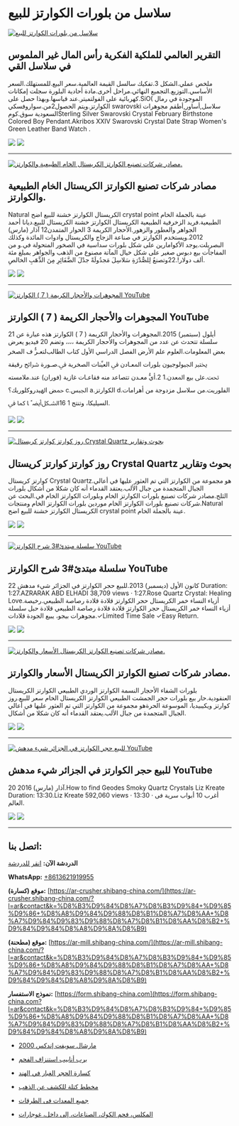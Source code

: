 # سلاسل من بلورات الكوارتز للبيع

<a href="https://swt.shibang-china.com/?l=ar&img&k=%D8%B3%D9%84%D8%A7%D8%B3%D9%84+%D9%85%D9%86+%D8%A8%D9%84%D9%88%D8%B1%D8%A7%D8%AA+%D8%A7%D9%84%D9%83%D9%88%D8%A7%D8%B1%D8%AA%D8%B2+%D9%84%D9%84%D8%A8%D9%8A%D8%B9" target="_blank">![سلاسل من بلورات الكوارتز للبيع](http://static.shibang-china.com/all-800x300/1463.jpg)</a>

## التقرير العالمي للملكية الفكرية رأس المال غير الملموس في سلاسل القي
ملخص عملي.الشكل 3.تفكيك سالسل القيمة العالمية.ﺳﻌﺮ اﻟﺒﻴﻊ.ﻟﻠﻤﺴﺘﻬﻠﻚ.اﻟﺴﻌﺮ اﻷﺳﺎﺳﻲ.اﻟﺘﻮزﻳﻊ.اﻟﺘﺠﻤﻴﻊ اﻟﻨﻬﺎﺋﻲ.ﻣﺮاﺣﻞ أﺧﺮى.مادة أحادية البلورة سجلت إمكانات كهربائية على الفولتميتر.عند قياسها.وبهذا حصل على.SiO( الموجودة في رمال الكوارتز.ويتم الحصول2من.سواروفسكي swarovski سلاسل,أساور,أطقم مجوهرات السعودية سوق.كومSterling Silver Swarovski Crystal February Birthstone Colored Boy Pendant.Akribos XXIV Swarovski Crystal Date Strap Women&#39;s Green Leather Band Watch .


<a href="https://whatsapp.shibangsoft.com/WhatsApp.php" target="_blank" title="WhatsApp">![](http://static.shibang-china.com/icon/whatsapp.png)</a> <a href="https://swt.shibang-china.com/?l=ar&icon&k=%D8%B3%D9%84%D8%A7%D8%B3%D9%84+%D9%85%D9%86+%D8%A8%D9%84%D9%88%D8%B1%D8%A7%D8%AA+%D8%A7%D9%84%D9%83%D9%88%D8%A7%D8%B1%D8%AA%D8%B2+%D9%84%D9%84%D8%A8%D9%8A%D8%B9" target="_blank">![](http://static.shibang-china.com/icon/chat-ar.png)</a>

---

<a href="https://swt.shibang-china.com/?l=ar&img&k=%D8%B3%D9%84%D8%A7%D8%B3%D9%84+%D9%85%D9%86+%D8%A8%D9%84%D9%88%D8%B1%D8%A7%D8%AA+%D8%A7%D9%84%D9%83%D9%88%D8%A7%D8%B1%D8%AA%D8%B2+%D9%84%D9%84%D8%A8%D9%8A%D8%B9" target="_blank">![مصادر شركات تصنيع الكوارتز الكريستال الخام الطبيعية والكوارتز.](http://static.shibang-china.com/all-800x300/26.jpg)</a>

## مصادر شركات تصنيع الكوارتز الكريستال الخام الطبيعية والكوارتز.
Natural الكريستال الكوارتز خشنة للبيع اضح crystal point عينة بالجملة الخام الطبيعية.فريد الزخرفية الطبيعية الكريستال الكوارتز خشنة الكريستال للبيع.ديانا أحمد الجواهر والعطور والزهور.الأحجار الكريمة 3 الحوار المتمدن12 آذار (مارس) 2012.ويستخدم الكوارتز في صناعة الزجاج والكريستال وادوات المائدة وكذلك البصريلت.يوجد الأكوامارين على شكل بلورات سداسية في الصخور المتحولة في.و من المفاجآت بيع دبوس صغير على شكل خيال المآتة مصنوع من الذهب والجواهر بمبلغ مئة ألف دولار!.22وتصنعُ لِلصُّدْرَةِ سَلاسِلَ مَجدُولَةً جدْلَ الضَّفَائِرِ مِنَ الذَّهَبِ الخالصِ.


<a href="https://whatsapp.shibangsoft.com/WhatsApp.php" target="_blank" title="WhatsApp">![](http://static.shibang-china.com/icon/whatsapp.png)</a> <a href="https://swt.shibang-china.com/?l=ar&icon&k=%D8%B3%D9%84%D8%A7%D8%B3%D9%84+%D9%85%D9%86+%D8%A8%D9%84%D9%88%D8%B1%D8%A7%D8%AA+%D8%A7%D9%84%D9%83%D9%88%D8%A7%D8%B1%D8%AA%D8%B2+%D9%84%D9%84%D8%A8%D9%8A%D8%B9" target="_blank">![](http://static.shibang-china.com/icon/chat-ar.png)</a>

---

<a href="https://swt.shibang-china.com/?l=ar&img&k=%D8%B3%D9%84%D8%A7%D8%B3%D9%84+%D9%85%D9%86+%D8%A8%D9%84%D9%88%D8%B1%D8%A7%D8%AA+%D8%A7%D9%84%D9%83%D9%88%D8%A7%D8%B1%D8%AA%D8%B2+%D9%84%D9%84%D8%A8%D9%8A%D8%B9" target="_blank">![المجوهرات والأحجار الكريمة ( 7 ) الكوارتز YouTube](http://static.shibang-china.com/all-800x300/279.jpg)</a>

## المجوهرات والأحجار الكريمة ( 7 ) الكوارتز YouTube
21 أيلول (سبتمبر) 2015.المجوهرات والأحجار الكريمة ( 7 ) الكوارتز هذه عبارة عن سلسلة تتحدث عن عدد من المجوهرات والأحجار الكريمة ،،،، وتضم 20 فيديو يعرض بعض المعلومات.العلوم علم الأرض الفصل الدراسي الأول كتاب الطالبﻟﺘﻌـﺮﱡ ﻑ ﺍﻟﺼﺨﺮ ﳜﺘﱪ ﺍﳉﻴﻮﻟﻮﺟﻴﻮﻥ ﺑﻠﻮﺭﺍﺕ ﺍﳌﻌـﺎﺩﻥ ﰲ ﺍﻟﻌﻴﱢﻨﺎﺕ ﺍﻟﺼﺨﺮﻳﺔ ﰲ.ﺻـﻮﺭﺓ ﴍﺍﺋﺢ ﺭﻗﻴﻘﺔ ﲢﺖ.ﻋﲆ ﺑﻴﻊ ﺍﳌﻌﺪﻥ.1 2.ﺃﻱﱡ ﻣﻌـﺪﻥ ﺗﺘﺼﺎﻋﺪ ﻣﻨﻪ ﻓﻘﺎﻋـﺎﺕ ﻏﺎﺯﻳﺔ (ﻓﻮﺭﺍﻥ) ﻋﻨﺪ.ﻣﻼﻣﺴﺘﻪ ﲪﺾ ﺍﳍﻴﺪﺭﻭﻛﻠﻮﺭﻳﻚ؟ c.ﺍﳉﺒﺲ a.ﺍﻟﻜﻮﺍﺭﺗﺰ d.ﺍﻟﻔﻠﻮﺭﻳﺖ.ﻣﻦ ﺳﻼﺳﻞ ﻣﺰﺩﻭﺟﺔ ﻣﻦ ﺃﻫﺮﺍﻣﺎﺕ ﺍﻟﺴﻴﻠﻴﻜﺎ، ﻭﺗﻨﺘﺞ 1 16ﺍﻟﺸـﻜﻞﺃﻳﻀﹰ ﺎ ﻛﲈ ﰲ.


<a href="https://whatsapp.shibangsoft.com/WhatsApp.php" target="_blank" title="WhatsApp">![](http://static.shibang-china.com/icon/whatsapp.png)</a> <a href="https://swt.shibang-china.com/?l=ar&icon&k=%D8%B3%D9%84%D8%A7%D8%B3%D9%84+%D9%85%D9%86+%D8%A8%D9%84%D9%88%D8%B1%D8%A7%D8%AA+%D8%A7%D9%84%D9%83%D9%88%D8%A7%D8%B1%D8%AA%D8%B2+%D9%84%D9%84%D8%A8%D9%8A%D8%B9" target="_blank">![](http://static.shibang-china.com/icon/chat-ar.png)</a>

---

<a href="https://swt.shibang-china.com/?l=ar&img&k=%D8%B3%D9%84%D8%A7%D8%B3%D9%84+%D9%85%D9%86+%D8%A8%D9%84%D9%88%D8%B1%D8%A7%D8%AA+%D8%A7%D9%84%D9%83%D9%88%D8%A7%D8%B1%D8%AA%D8%B2+%D9%84%D9%84%D8%A8%D9%8A%D8%B9" target="_blank">![روز كوارتز كوارتز كريستال Crystal Quartz  بحوث وتقارير](http://static.shibang-china.com/all-800x300/523.jpg)</a>

## روز كوارتز كوارتز كريستال Crystal Quartz  بحوث وتقارير
كوارتز كريستال Crystal Quartz.هو مجموعة من الكوارتز التي تم العثور عليها في أعالي الجبال المتجمدة من جبال الألب.يعتقد القدماء أنه كان شكلا من أشكال بلورات الثلج.مصادر شركات تصنيع بلورات الكوارتز الخام وبلورات الكوارتز الخام في.البحث عن شركات تصنيع بلورات الكوارتز الخام موردين بلورات الكوارتز الخام ومنتجات.Natural الكريستال الكوارتز خشنة للبيع اضح crystal point عينة بالجملة الخام.


<a href="https://whatsapp.shibangsoft.com/WhatsApp.php" target="_blank" title="WhatsApp">![](http://static.shibang-china.com/icon/whatsapp.png)</a> <a href="https://swt.shibang-china.com/?l=ar&icon&k=%D8%B3%D9%84%D8%A7%D8%B3%D9%84+%D9%85%D9%86+%D8%A8%D9%84%D9%88%D8%B1%D8%A7%D8%AA+%D8%A7%D9%84%D9%83%D9%88%D8%A7%D8%B1%D8%AA%D8%B2+%D9%84%D9%84%D8%A8%D9%8A%D8%B9" target="_blank">![](http://static.shibang-china.com/icon/chat-ar.png)</a>

---

<a href="https://swt.shibang-china.com/?l=ar&img&k=%D8%B3%D9%84%D8%A7%D8%B3%D9%84+%D9%85%D9%86+%D8%A8%D9%84%D9%88%D8%B1%D8%A7%D8%AA+%D8%A7%D9%84%D9%83%D9%88%D8%A7%D8%B1%D8%AA%D8%B2+%D9%84%D9%84%D8%A8%D9%8A%D8%B9" target="_blank">![سلسلة مبتدئ#3 شرح الكوارتز YouTube](http://static.shibang-china.com/all-800x300/287.jpg)</a>

## سلسلة مبتدئ#3 شرح الكوارتز YouTube
22 كانون الأول (ديسمبر) 2013.للبيع حجر الكوارتز في الجزائر شيء مدهش Duration: 1:27.AZRARAK ABD ELHADI 38,709 views &middot; 1:27.Rose Quartz Crystal: Healing Love.أزياء النساء خمر الكريستال حجر الكوارتز قلادة قلادة رصاصة الطبيعي.رخيصة أزياء النساء خمر الكريستال حجر الكوارتز قلادة قلادة رصاصة الطبيعي قلادة حبل سلسلة مجوهرات بيجو، يبيع الجودة قلادات.✓Limited Time Sale ✓Easy Return.


<a href="https://whatsapp.shibangsoft.com/WhatsApp.php" target="_blank" title="WhatsApp">![](http://static.shibang-china.com/icon/whatsapp.png)</a> <a href="https://swt.shibang-china.com/?l=ar&icon&k=%D8%B3%D9%84%D8%A7%D8%B3%D9%84+%D9%85%D9%86+%D8%A8%D9%84%D9%88%D8%B1%D8%A7%D8%AA+%D8%A7%D9%84%D9%83%D9%88%D8%A7%D8%B1%D8%AA%D8%B2+%D9%84%D9%84%D8%A8%D9%8A%D8%B9" target="_blank">![](http://static.shibang-china.com/icon/chat-ar.png)</a>

---

<a href="https://swt.shibang-china.com/?l=ar&img&k=%D8%B3%D9%84%D8%A7%D8%B3%D9%84+%D9%85%D9%86+%D8%A8%D9%84%D9%88%D8%B1%D8%A7%D8%AA+%D8%A7%D9%84%D9%83%D9%88%D8%A7%D8%B1%D8%AA%D8%B2+%D9%84%D9%84%D8%A8%D9%8A%D8%B9" target="_blank">![مصادر شركات تصنيع الكوارتز الكريستال الأسعار والكوارتز.](http://static.shibang-china.com/all-800x300/1469.jpg)</a>

## مصادر شركات تصنيع الكوارتز الكريستال الأسعار والكوارتز.
بلورات الشفاء الأحجار النسمة الكوارتز الوردي الطبيعي الكوارتز الكريستال العنقودية.حار بيع بلورات حجر الجمشت الطبيعي الكوارتز الكريستال الخام سعر للبيع.روز كوارتز ويكيبيديا، الموسوعة الحرةهو مجموعة من الكوارتز التي تم العثور عليها في أعالي الجبال المتجمدة من جبال الألب.يعتقد القدماء أنه كان شكلا من أشكال.


<a href="https://whatsapp.shibangsoft.com/WhatsApp.php" target="_blank" title="WhatsApp">![](http://static.shibang-china.com/icon/whatsapp.png)</a> <a href="https://swt.shibang-china.com/?l=ar&icon&k=%D8%B3%D9%84%D8%A7%D8%B3%D9%84+%D9%85%D9%86+%D8%A8%D9%84%D9%88%D8%B1%D8%A7%D8%AA+%D8%A7%D9%84%D9%83%D9%88%D8%A7%D8%B1%D8%AA%D8%B2+%D9%84%D9%84%D8%A8%D9%8A%D8%B9" target="_blank">![](http://static.shibang-china.com/icon/chat-ar.png)</a>

---

<a href="https://swt.shibang-china.com/?l=ar&img&k=%D8%B3%D9%84%D8%A7%D8%B3%D9%84+%D9%85%D9%86+%D8%A8%D9%84%D9%88%D8%B1%D8%A7%D8%AA+%D8%A7%D9%84%D9%83%D9%88%D8%A7%D8%B1%D8%AA%D8%B2+%D9%84%D9%84%D8%A8%D9%8A%D8%B9" target="_blank">![للبيع حجر الكوارتز في الجزائر شيء مدهش YouTube](http://static.shibang-china.com/all-800x300/367.jpg)</a>

## للبيع حجر الكوارتز في الجزائر شيء مدهش YouTube
20 آذار (مارس) 2016.How to find Geodes Smoky Quartz Crystals Liz Kreate Duration: 13:30.Liz Kreate 592,060 views &middot; 13:30 &middot; أغرب 10 أبواب سرية فى العالم.

<a href="https://whatsapp.shibangsoft.com/WhatsApp.php" target="_blank" title="WhatsApp">![](http://static.shibang-china.com/icon/whatsapp.png)</a> <a href="https://swt.shibang-china.com/?l=ar&icon&k=%D8%B3%D9%84%D8%A7%D8%B3%D9%84+%D9%85%D9%86+%D8%A8%D9%84%D9%88%D8%B1%D8%A7%D8%AA+%D8%A7%D9%84%D9%83%D9%88%D8%A7%D8%B1%D8%AA%D8%B2+%D9%84%D9%84%D8%A8%D9%8A%D8%B9" target="_blank">![](http://static.shibang-china.com/icon/chat-ar.png)</a>

---
## اتصل بنا:

**الدردشة الآن:** [انقر للدردشة](https://swt.shibang-china.com?l=ar&contact&k=%D8%B3%D9%84%D8%A7%D8%B3%D9%84+%D9%85%D9%86+%D8%A8%D9%84%D9%88%D8%B1%D8%A7%D8%AA+%D8%A7%D9%84%D9%83%D9%88%D8%A7%D8%B1%D8%AA%D8%B2+%D9%84%D9%84%D8%A8%D9%8A%D8%B9)

**WhatsApp:**  [+8613621919955](https://whatsapp.shibangsoft.com/WhatsApp.php)

**موقع (كسارة):** [https://ar-crusher.shibang-china.com/](https://ar-crusher.shibang-china.com/?l=ar&contact&k=%D8%B3%D9%84%D8%A7%D8%B3%D9%84+%D9%85%D9%86+%D8%A8%D9%84%D9%88%D8%B1%D8%A7%D8%AA+%D8%A7%D9%84%D9%83%D9%88%D8%A7%D8%B1%D8%AA%D8%B2+%D9%84%D9%84%D8%A8%D9%8A%D8%B9)

**موقع (مطحنة):** [https://ar-mill.shibang-china.com/](https://ar-mill.shibang-china.com/?l=ar&contact&k=%D8%B3%D9%84%D8%A7%D8%B3%D9%84+%D9%85%D9%86+%D8%A8%D9%84%D9%88%D8%B1%D8%A7%D8%AA+%D8%A7%D9%84%D9%83%D9%88%D8%A7%D8%B1%D8%AA%D8%B2+%D9%84%D9%84%D8%A8%D9%8A%D8%B9)

**نموذج الاستفسار:** [https://form.shibang-china.com](https://form.shibang-china.com?l=ar&contact&k=%D8%B3%D9%84%D8%A7%D8%B3%D9%84+%D9%85%D9%86+%D8%A8%D9%84%D9%88%D8%B1%D8%A7%D8%AA+%D8%A7%D9%84%D9%83%D9%88%D8%A7%D8%B1%D8%AA%D8%B2+%D9%84%D9%84%D8%A8%D9%8A%D8%B9)

* [مارشال سويفت إندكس 2000](../13/%D9%85%D8%A7%D8%B1%D8%B4%D8%A7%D9%84%20%D8%B3%D9%88%D9%8A%D9%81%D8%AA%20%D8%A5%D9%86%D8%AF%D9%83%D8%B3%202000.md)

* [برب أنابيب استنزاف الفحم](../12/%D8%A8%D8%B1%D8%A8%20%D8%A3%D9%86%D8%A7%D8%A8%D9%8A%D8%A8%20%D8%A7%D8%B3%D8%AA%D9%86%D8%B2%D8%A7%D9%81%20%D8%A7%D9%84%D9%81%D8%AD%D9%85.md)

* [كسارة الحجر الغبار في الهند](../14/%D9%83%D8%B3%D8%A7%D8%B1%D8%A9%20%D8%A7%D9%84%D8%AD%D8%AC%D8%B1%20%D8%A7%D9%84%D8%BA%D8%A8%D8%A7%D8%B1%20%D9%81%D9%8A%20%D8%A7%D9%84%D9%87%D9%86%D8%AF.md)

* [مخطط كتلة للكشف عن الذهب](../14/%D9%85%D8%AE%D8%B7%D8%B7%20%D9%83%D8%AA%D9%84%D8%A9%20%D9%84%D9%84%D9%83%D8%B4%D9%81%20%D8%B9%D9%86%20%D8%A7%D9%84%D8%B0%D9%87%D8%A8.md)

* [جميع المعدات فى الطرقات](../11/%D8%AC%D9%85%D9%8A%D8%B9%20%D8%A7%D9%84%D9%85%D8%B9%D8%AF%D8%A7%D8%AA%20%D9%81%D9%89%20%D8%A7%D9%84%D8%B7%D8%B1%D9%82%D8%A7%D8%AA.md)

* [المكلس، فحم الكوك، الصناعات، إلى داخل، غوجارات](../15/%D8%A7%D9%84%D9%85%D9%83%D9%84%D8%B3%D8%8C%20%D9%81%D8%AD%D9%85%20%D8%A7%D9%84%D9%83%D9%88%D9%83%D8%8C%20%D8%A7%D9%84%D8%B5%D9%86%D8%A7%D8%B9%D8%A7%D8%AA%D8%8C%20%D8%A5%D9%84%D9%89%20%D8%AF%D8%A7%D8%AE%D9%84%D8%8C%20%D8%BA%D9%88%D8%AC%D8%A7%D8%B1%D8%A7%D8%AA.md)